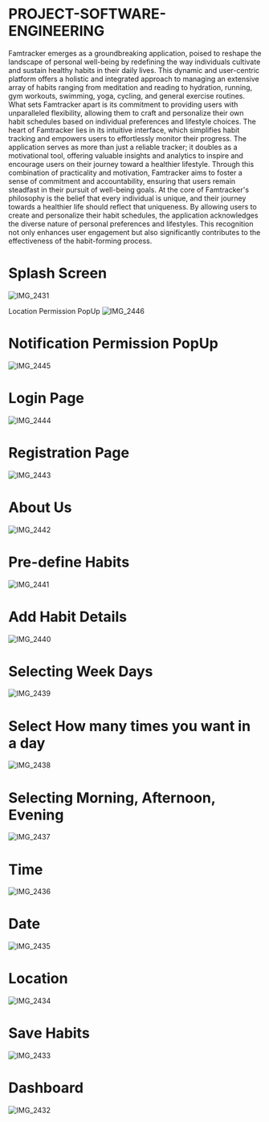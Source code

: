 # PROJECT-SOFTWARE-ENGINEERING
Famtracker emerges as a groundbreaking application, poised to reshape the landscape of personal well-being by redefining the way individuals cultivate and sustain healthy habits in their daily lives. This dynamic and user-centric platform offers a holistic and integrated approach to managing an extensive array of habits ranging from meditation and reading to hydration, running, gym workouts, swimming, yoga, cycling, and general exercise routines. What sets Famtracker apart is its commitment to providing users with unparalleled flexibility, allowing them to craft and personalize their own habit schedules based on individual preferences and lifestyle choices.
The heart of Famtracker lies in its intuitive interface, which simplifies habit tracking and empowers users to effortlessly monitor their progress. The application serves as more than just a reliable tracker; it doubles as a motivational tool, offering valuable insights and analytics to inspire and encourage users on their journey toward a healthier lifestyle. Through this combination of practicality and motivation, Famtracker aims to foster a sense of commitment and accountability, ensuring that users remain steadfast in their pursuit of well-being goals.
At the core of Famtracker's philosophy is the belief that every individual is unique, and their journey towards a healthier life should reflect that uniqueness. By allowing users to create and personalize their habit schedules, the application acknowledges the diverse nature of personal preferences and lifestyles. This recognition not only enhances user engagement but also significantly contributes to the effectiveness of the habit-forming process.




# Splash Screen
![IMG_2431](https://github.com/RiyasatAli94/PROJECT-SOFTWARE-ENGINEERING/assets/118036458/ed9235a7-650e-4181-b1bd-6b038a0f677a)

Location Permission PopUp
![IMG_2446](https://github.com/RiyasatAli94/PROJECT-SOFTWARE-ENGINEERING/assets/118036458/a742c803-82ad-4a14-a531-2c68b74b9049)

# Notification Permission PopUp
![IMG_2445](https://github.com/RiyasatAli94/PROJECT-SOFTWARE-ENGINEERING/assets/118036458/dd519fe7-6611-4270-902e-675f72ef5c72)

# Login Page
![IMG_2444](https://github.com/RiyasatAli94/PROJECT-SOFTWARE-ENGINEERING/assets/118036458/1deaae78-f729-4fbf-913a-921254aab21c)

# Registration Page
![IMG_2443](https://github.com/RiyasatAli94/PROJECT-SOFTWARE-ENGINEERING/assets/118036458/2e170346-e4d0-417f-b4c2-2cb6c8a1c19c)

# About Us
![IMG_2442](https://github.com/RiyasatAli94/PROJECT-SOFTWARE-ENGINEERING/assets/118036458/f64964a9-63a9-40da-8cc7-469c2cc0e9b5)

# Pre-define Habits
![IMG_2441](https://github.com/RiyasatAli94/PROJECT-SOFTWARE-ENGINEERING/assets/118036458/69bafd00-b187-464a-9eaa-8098a584800a)

# Add Habit Details
![IMG_2440](https://github.com/RiyasatAli94/PROJECT-SOFTWARE-ENGINEERING/assets/118036458/0dca4975-c4db-45c2-89cc-c2e50cff65d0)

# Selecting Week Days
![IMG_2439](https://github.com/RiyasatAli94/PROJECT-SOFTWARE-ENGINEERING/assets/118036458/8128dbf0-c6af-4aa0-8ab5-a0abcdc52887)

# Select How many times you want in a day
![IMG_2438](https://github.com/RiyasatAli94/PROJECT-SOFTWARE-ENGINEERING/assets/118036458/f301d802-b76b-4bab-8bbb-f5abe61b629f)

# Selecting Morning, Afternoon, Evening
![IMG_2437](https://github.com/RiyasatAli94/PROJECT-SOFTWARE-ENGINEERING/assets/118036458/43504d1a-58a3-4507-8d54-a09e05d35ef9)

# Time
![IMG_2436](https://github.com/RiyasatAli94/PROJECT-SOFTWARE-ENGINEERING/assets/118036458/067c162d-6c08-407b-bb70-b279b305c6ec)

# Date
![IMG_2435](https://github.com/RiyasatAli94/PROJECT-SOFTWARE-ENGINEERING/assets/118036458/722804b0-6f65-452a-9964-aedb4820f74b)

# Location
![IMG_2434](https://github.com/RiyasatAli94/PROJECT-SOFTWARE-ENGINEERING/assets/118036458/96da58d2-82ec-40ed-8ca4-8496244cfa3e)

# Save Habits
![IMG_2433](https://github.com/RiyasatAli94/PROJECT-SOFTWARE-ENGINEERING/assets/118036458/ed3b50ae-cd79-48d6-a7ab-a248d547b15e)

# Dashboard
![IMG_2432](https://github.com/RiyasatAli94/PROJECT-SOFTWARE-ENGINEERING/assets/118036458/2c8b0b5e-637c-404a-914f-2768cce3d9b2)
